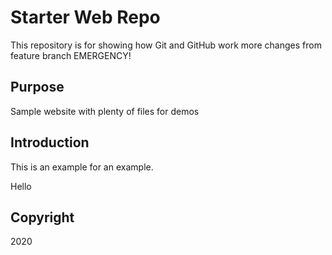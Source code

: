 # Starter Web Repo

This repository is for showing how Git and GitHub work
more changes from feature branch 
EMERGENCY!
## Purpose

Sample website with plenty of files for demos

## Introduction
This is an example for an example.

Hello
## Copyright
2020